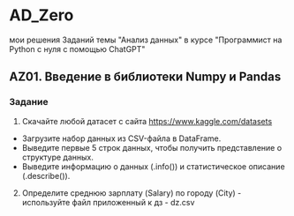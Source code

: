 # AD_Zero
мои решения Заданий темы "Анализ данных" в курсе "Программист на Python с нуля с помощью ChatGPT"

## AZ01. Введение в библиотеки Numpy и Pandas

### Задание

1. Скачайте любой датасет с сайта https://www.kaggle.com/datasets
 * Загрузите набор данных из CSV-файла в DataFrame.
 * Выведите первые 5 строк данных, чтобы получить представление о структуре данных.
 * Выведите информацию о данных (.info()) и статистическое описание (.describe()).
2. Определите среднюю зарплату (Salary) по городу (City) - используйте файл приложенный к дз - dz.csv​

